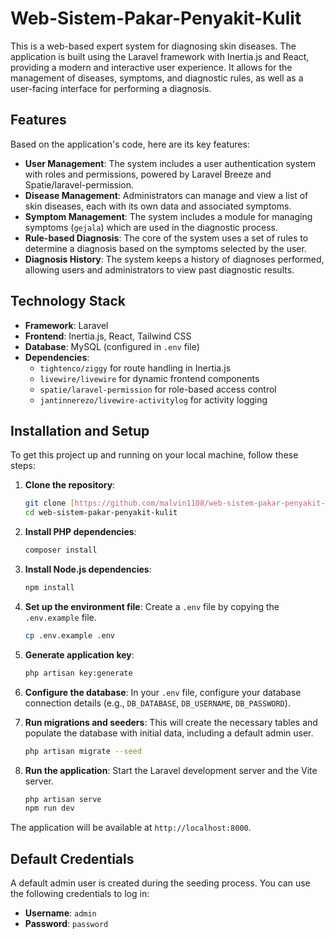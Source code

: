 # Web-Sistem-Pakar-Penyakit-Kulit

This is a web-based expert system for diagnosing skin diseases. The application is built using the Laravel framework with Inertia.js and React, providing a modern and interactive user experience. It allows for the management of diseases, symptoms, and diagnostic rules, as well as a user-facing interface for performing a diagnosis.

## Features

Based on the application's code, here are its key features:

* **User Management**: The system includes a user authentication system with roles and permissions, powered by Laravel Breeze and Spatie/laravel-permission.
* **Disease Management**: Administrators can manage and view a list of skin diseases, each with its own data and associated symptoms.
* **Symptom Management**: The system includes a module for managing symptoms (`gejala`) which are used in the diagnostic process.
* **Rule-based Diagnosis**: The core of the system uses a set of rules to determine a diagnosis based on the symptoms selected by the user.
* **Diagnosis History**: The system keeps a history of diagnoses performed, allowing users and administrators to view past diagnostic results.

## Technology Stack

* **Framework**: Laravel
* **Frontend**: Inertia.js, React, Tailwind CSS
* **Database**: MySQL (configured in `.env` file)
* **Dependencies**:
    * `tightenco/ziggy` for route handling in Inertia.js
    * `livewire/livewire` for dynamic frontend components
    * `spatie/laravel-permission` for role-based access control
    * `jantinnerezo/livewire-activitylog` for activity logging

## Installation and Setup

To get this project up and running on your local machine, follow these steps:

1.  **Clone the repository**:
    ```bash
    git clone [https://github.com/malvin1108/web-sistem-pakar-penyakit-kulit.git](https://github.com/malvin1108/web-sistem-pakar-penyakit-kulit.git)
    cd web-sistem-pakar-penyakit-kulit
    ```

2.  **Install PHP dependencies**:
    ```bash
    composer install
    ```

3.  **Install Node.js dependencies**:
    ```bash
    npm install
    ```

4.  **Set up the environment file**:
    Create a `.env` file by copying the `.env.example` file.
    ```bash
    cp .env.example .env
    ```

5.  **Generate application key**:
    ```bash
    php artisan key:generate
    ```

6.  **Configure the database**:
    In your `.env` file, configure your database connection details (e.g., `DB_DATABASE`, `DB_USERNAME`, `DB_PASSWORD`).

7.  **Run migrations and seeders**:
    This will create the necessary tables and populate the database with initial data, including a default admin user.
    ```bash
    php artisan migrate --seed
    ```

8.  **Run the application**:
    Start the Laravel development server and the Vite server.
    ```bash
    php artisan serve
    npm run dev
    ```

The application will be available at `http://localhost:8000`.

## Default Credentials

A default admin user is created during the seeding process. You can use the following credentials to log in:

* **Username**: `admin`
* **Password**: `password`


